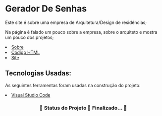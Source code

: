 <h1>Gerador De Senhas</h1>
<p>Este site é sobre uma empresa de Arquitetura/Design de residências;</p>
<p>Na página é falado um pouco sobre a empresa, sobre o arquiteto e mostra um pouco dos projetos;</p>

   <li><a href="https://github.com/PatriciaRainha/ArquiteturaDesign#readme">Sobre</a></li>
   <li><a href="https://github.com/PatriciaRainha/GeradorDeSenhas/blob/main/index.html">Código HTML</a></li>
   <li><a href="https://patriciarainha.github.io/Gerador-De-Senhas/">Site</a></li>
<h2>Tecnologias Usadas:</h2>
<p>As seguintes ferramentas foram usadas na construção do projeto:</p>
<li><a href="https://visualstudio.microsoft.com/pt-br/">Visual Studio Code</a></li>
 
<h3 align="center"> 
	🚧  Status do Projeto 🚀 Finalizado...  🚧
</h3>
